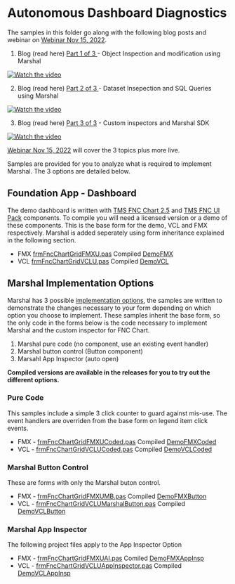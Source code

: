 # Autonomous Dashboard Diagnostics

The samples in this folder go along with the following blog posts and webinar on [Webinar Nov 15, 2022](https://www.tmssoftware.com/site/tmswebacademy.asp?id=145).

1. Blog (read here) [Part 1 of 3 ](https://www.tmssoftware.com/site/blog.asp?post=1005) - Object Inspection and modification using Marshal 

[![Watch the video](https://img.youtube.com/vi/394wOxhvi5Y/hqdefault.jpg)](https://youtu.be/394wOxhvi5Y)

2. Blog (read here) [Part 2 of 3 ](https://www.tmssoftware.com/site/blog.asp?post=1008)- Dataset Insepection and SQL Queries using Marshal

[![Watch the video](https://img.youtube.com/vi/gafTIxVz4nY/hqdefault.jpg)](https://youtu.be/gafTIxVz4nY)

3. Blog (read here) [Part 3 of 3](https://www.tmssoftware.com/site/blog.asp?post=1014) - Custom inspectors and Marshal SDK

[![Watch the video](https://img.youtube.com/vi/WcJ9gEcIWHA/hqdefault.jpg)](https://youtu.be/WcJ9gEcIWHA)

[Webinar Nov 15, 2022](https://www.tmssoftware.com/site/tmswebacademy.asp?id=145)  will cover the 3 topics plus more live.

Samples are provided for you to analyze what is required to implement Marshal. The 3 options are detailed below.

## Foundation App - Dashboard

The demo dashboard is written with [TMS FNC Chart 2.5](https://www.tmssoftware.com/site/tmsfncchart.asp) and [TMS FNC UI Pack](https://www.tmssoftware.com/site/tmsfncuipack.asp) components. To compile you will need a licensed version or a demo of these components. This is the base form for the demo, VCL and FMX respectively.  Marshal is added seperately using form inheritance explained in the following section.

* FMX [frmFncChartGridFMXU.pas](https://github.com/SwiftExpat/RunTime-ToolKit/blob/main/Samples/FNCChart/WebinarFMX/frmFncChartGridFMXU.pas) Compiled [DemoFMX](https://github.com/SwiftExpat/RunTime-ToolKit/releases/download/SeptBlog/FncChartFMXBase.exe)
* VCL [frmFncChartGridVCLU.pas](https://github.com/SwiftExpat/RunTime-ToolKit/blob/main/Samples/FNCChart/WebinarVCL/frmFncChartGridVCLU.pas) Compiled [DemoVCL](https://github.com/SwiftExpat/RunTime-ToolKit/releases/download/SeptBlog/FNChartVCLBase.exe)

## Marshal Implementation Options

Marshal has 3 possible [implementation options](https://swiftexpat.com/marshal/marshal-implementation-options.html), the samples are written to demonstrate the changes necessary to your form depending on which option you choose to implement. These samples inherit the base form, so the only code in the forms below is the code necessary to implement Marshal and the custom inspector for FNC Chart.

1. Marshal pure code (no component, use an existing event handler)
2. Marshal button control (Button component)
3. Marsahl App Inspector (auto open)

**Compiled versions are available in the releases for you to try out the different options.**

### Pure Code

This samples include a simple 3 click counter to guard against mis-use.  The event handlers are overriden from the base form on legend item click events.

* FMX - [frmFncChartGridFMXUCoded.pas](https://github.com/SwiftExpat/RunTime-ToolKit/blob/main/Samples/FNCChart/WebinarFMX/frmFncChartGridFMXUCoded.pas) Compiled [DemoFMXCoded](https://github.com/SwiftExpat/RunTime-ToolKit/releases/download/SeptBlog/FncChartFMXMarshalCoded.exe)
* VCL - [frmFncChartGridVCLUCoded.pas](https://github.com/SwiftExpat/RunTime-ToolKit/blob/main/Samples/FNCChart/WebinarVCL/frmFncChartGridVCLUCoded.pas) Compiled [DemoVCLCoded](https://github.com/SwiftExpat/RunTime-ToolKit/releases/download/SeptBlog/FNChartVCLMarshalCoded.exe)

### Marshal Button Control

These are forms with only the Marshal buton control.

* FMX - [frmFncChartGridFMXUMB.pas](https://github.com/SwiftExpat/RunTime-ToolKit/blob/main/Samples/FNCChart/WebinarFMX/frmFncChartGridFMXUMB.pas) Compiled [DemoFMXButton](https://github.com/SwiftExpat/RunTime-ToolKit/releases/download/SeptBlog/FncChartFMXMarshalButton.exe)
* VCL - [frmFncChartGridVCLUMarshalButton.pas](https://github.com/SwiftExpat/RunTime-ToolKit/blob/main/Samples/FNCChart/WebinarVCL/frmFncChartGridVCLUMarshalButton.pas) Compiled [DemoVCLButton](https://github.com/SwiftExpat/RunTime-ToolKit/releases/download/SeptBlog/FNChartVCLMarshalButton.exe)

### Marshal App Inspector

The following project files apply to the App Inspector Option

* FMX - [frmFncChartGridFMXUAI.pas](https://github.com/SwiftExpat/RunTime-ToolKit/blob/main/Samples/FNCChart/WebinarFMX/frmFncChartGridFMXUAI.pas) Comiled [DemoFMXAppInsp](https://github.com/SwiftExpat/RunTime-ToolKit/releases/download/SeptBlog/FncChartFMXAppInspector.exe)
* VCL - [frmFncChartGridVCLUAppInspector.pas](https://github.com/SwiftExpat/RunTime-ToolKit/blob/main/Samples/FNCChart/WebinarVCL/frmFncChartGridVCLUAppInspector.pas) Compiled [DemoVCLAppInsp](https://github.com/SwiftExpat/RunTime-ToolKit/releases/download/SeptBlog/FNChartVCLAppInspector.exe)
